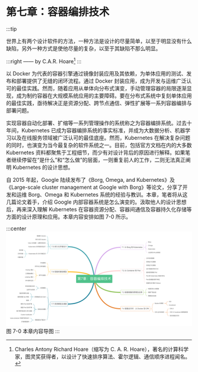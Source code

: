 # 第七章：容器编排技术

:::tip <a/>

世界上有两个设计软件的方法，一种方法是设计的尽量简单，以至于明显没有什么缺陷，另外一种方式是使他尽量的复杂，以至于其缺陷不那么明显。

:::right
—— by C.A.R. Hoare[^1]
:::

以 Docker 为代表的容器引擎通过镜像封装应用及其依赖，为单体应用的测试、发布和部署提供了无缝的闭环流程。通过 Docker 封装应用，成为开发与运维广泛认可的最佳实践。然而，随着应用从单体向分布式演变，手动管理容器的局限逐渐显现，成为制约容器在大规模系统应用的主要障碍。要在分布式系统中复刻单体应用的最佳实践，亟待解决正是资源分配、跨节点通信、弹性扩展等一系列容器编排与部署问题。

实现容器自动化部署、扩缩等一系列管理操作的系统称之为容器编排系统。过去十年间，Kubernetes 已成为容器编排系统的事实标准，并成为大数据分析、机器学习以及在线服务领域被广泛认可的最佳底座。然而，Kubernetes 在解决复杂问题的同时，也演变为当今最复杂的软件系统之一。目前，包括官方文档在内的大多数 Kubernetes 资料都聚焦于工程细节，而少有对设计背后的原因进行解释。如果笔者继续停留在“是什么”和“怎么做”的层面，一则重复前人的工作，二则无法真正阐明 Kubernetes 的设计思想。

自 2015 年起，Google 陆续发布了《Borg, Omega, and Kubernetes》及《Large-scale cluster management at Google with Borg》等论文，分享了开发和运维 Borg、Omega 和 Kubernetes 系统的经验与教训。本章，笔者将从这几篇论文着手，介绍 Google 内部容器系统是怎么演变的。汲取他人的设计思想后，再来深入理解 Kubernetes 在容器资源分配、容器间通信及容器持久化存储等方面的设计原理和应用。本章内容安排如图 7-0 所示。

:::center
  ![](../assets/container-summary.png)<br/>
  图 7-0 本章内容导图
:::

[^1]: Charles Antony Richard Hoare（缩写为 C. A. R. Hoare），著名的计算科学家，图灵奖获得者，以设计了快速排序算法、霍尔逻辑、通信顺序进程闻名。